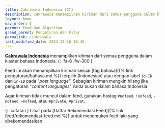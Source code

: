 ```yaml
---
title: Cakrawala Indonesia (CI)
description: Cakrawala menampilkan kiriman dari semua pengguna dalam klaster bahasa Indonesia.
layout: home
nav_order: 1
parent: Feed dan Algoritma
grand_parent: Pengaturan dan Fitur
permalink: /cakrawala
last_modified_date: 2023-12-16 10:45
---
```


**[Cakrawala Indonesia]** menampilkan kiriman dari semua pengguna dalam klaster bahasa Indonesia.
{: .fs-6 .fw-300 }

Feed ini akan menampilkan kiriman sesuai [tag bahasa]({% link pengaturan/bahasa.md %}) terpilih (Indonesian) atau dengan label `id-ID` dan `in-ID` pada "*post language*". Sebagian kiriman mungkin hilang jika pengaturan "*content languages*" Anda bukan dalam bahasa Indonesia.

Agar kiriman tidak muncul dalam feed, gunakan hastag `#nofeed`, `!nofeed`, `-nofeed`, `~nofeed`, atau `#private`,  `#privat`.

{: .catatan }
Lihat pada [Daftar Rekomendasi Feed]({% link feed/rekomendasi-feed.md %}) untuk menemukan feed lain yang direkomendasikan.

[Cakrawala Indonesia]: https://bsky.app/profile/did:plc:7opjnfmb6gtbgjrsr3777ujx/feed/aaagz4bmp5o3c